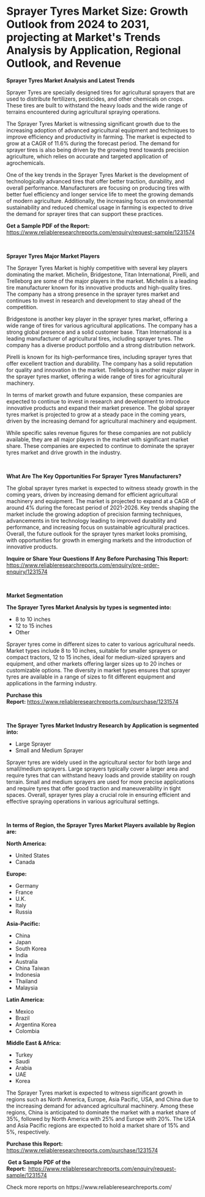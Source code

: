 <p><h1>Sprayer Tyres Market Size: Growth Outlook from 2024 to 2031, projecting at Market's Trends Analysis by Application, Regional Outlook, and Revenue</h1></p><p><strong>Sprayer Tyres Market Analysis and Latest Trends</strong></p>
<p><p>Sprayer Tyres are specially designed tires for agricultural sprayers that are used to distribute fertilizers, pesticides, and other chemicals on crops. These tires are built to withstand the heavy loads and the wide range of terrains encountered during agricultural spraying operations.</p><p>The Sprayer Tyres Market is witnessing significant growth due to the increasing adoption of advanced agricultural equipment and techniques to improve efficiency and productivity in farming. The market is expected to grow at a CAGR of 11.6% during the forecast period. The demand for sprayer tires is also being driven by the growing trend towards precision agriculture, which relies on accurate and targeted application of agrochemicals.</p><p>One of the key trends in the Sprayer Tyres Market is the development of technologically advanced tires that offer better traction, durability, and overall performance. Manufacturers are focusing on producing tires with better fuel efficiency and longer service life to meet the growing demands of modern agriculture. Additionally, the increasing focus on environmental sustainability and reduced chemical usage in farming is expected to drive the demand for sprayer tires that can support these practices.</p></p>
<p><strong>Get a Sample PDF of the Report:&nbsp;</strong> <a href="https://www.reliableresearchreports.com/enquiry/request-sample/1231574">https://www.reliableresearchreports.com/enquiry/request-sample/1231574</a></p>
<p>&nbsp;</p>
<p><strong>Sprayer Tyres Major Market Players</strong></p>
<p><p>The Sprayer Tyres Market is highly competitive with several key players dominating the market. Michelin, Bridgestone, Titan International, Pirelli, and Trelleborg are some of the major players in the market. Michelin is a leading tire manufacturer known for its innovative products and high-quality tires. The company has a strong presence in the sprayer tyres market and continues to invest in research and development to stay ahead of the competition.</p><p>Bridgestone is another key player in the sprayer tyres market, offering a wide range of tires for various agricultural applications. The company has a strong global presence and a solid customer base. Titan International is a leading manufacturer of agricultural tires, including sprayer tyres. The company has a diverse product portfolio and a strong distribution network.</p><p>Pirelli is known for its high-performance tires, including sprayer tyres that offer excellent traction and durability. The company has a solid reputation for quality and innovation in the market. Trelleborg is another major player in the sprayer tyres market, offering a wide range of tires for agricultural machinery.</p><p>In terms of market growth and future expansion, these companies are expected to continue to invest in research and development to introduce innovative products and expand their market presence. The global sprayer tyres market is projected to grow at a steady pace in the coming years, driven by the increasing demand for agricultural machinery and equipment.</p><p>While specific sales revenue figures for these companies are not publicly available, they are all major players in the market with significant market share. These companies are expected to continue to dominate the sprayer tyres market and drive growth in the industry.</p></p>
<p>&nbsp;</p>
<p><strong>What Are The Key Opportunities For Sprayer Tyres Manufacturers?</strong></p>
<p><p>The global sprayer tyres market is expected to witness steady growth in the coming years, driven by increasing demand for efficient agricultural machinery and equipment. The market is projected to expand at a CAGR of around 4% during the forecast period of 2021-2026. Key trends shaping the market include the growing adoption of precision farming techniques, advancements in tire technology leading to improved durability and performance, and increasing focus on sustainable agricultural practices. Overall, the future outlook for the sprayer tyres market looks promising, with opportunities for growth in emerging markets and the introduction of innovative products.</p></p>
<p><strong>Inquire or Share Your Questions If Any Before Purchasing This Report:</strong> <a href="https://www.reliableresearchreports.com/enquiry/pre-order-enquiry/1231574">https://www.reliableresearchreports.com/enquiry/pre-order-enquiry/1231574</a></p>
<p>&nbsp;</p>
<p><strong>Market Segmentation</strong></p>
<p><strong>The Sprayer Tyres Market Analysis by types is segmented into:</strong></p>
<p><ul><li>8 to 10 inches</li><li>12 to 15 inches</li><li>Other</li></ul></p>
<p><p>Sprayer tyres come in different sizes to cater to various agricultural needs. Market types include 8 to 10 inches, suitable for smaller sprayers or compact tractors, 12 to 15 inches, ideal for medium-sized sprayers and equipment, and other markets offering larger sizes up to 20 inches or customizable options. The diversity in market types ensures that sprayer tyres are available in a range of sizes to fit different equipment and applications in the farming industry.</p></p>
<p><strong>Purchase this Report:&nbsp;</strong><a href="https://www.reliableresearchreports.com/purchase/1231574">https://www.reliableresearchreports.com/purchase/1231574</a></p>
<p>&nbsp;</p>
<p><strong>The Sprayer Tyres Market Industry Research by Application is segmented into:</strong></p>
<p><ul><li>Large Sprayer</li><li>Small and Medium Sprayer</li></ul></p>
<p><p>Sprayer tyres are widely used in the agricultural sector for both large and small/medium sprayers. Large sprayers typically cover a larger area and require tyres that can withstand heavy loads and provide stability on rough terrain. Small and medium sprayers are used for more precise applications and require tyres that offer good traction and maneuverability in tight spaces. Overall, sprayer tyres play a crucial role in ensuring efficient and effective spraying operations in various agricultural settings.</p></p>
<p>&nbsp;</p>
<p><strong>In terms of Region, the Sprayer Tyres Market Players available by Region are:</strong></p>
<p>
    <p> <strong> North America: </strong>
        <ul>
            <li>United States</li>
            <li>Canada</li>
        </ul>
        </p> 
    <p> <strong> Europe: </strong>
        <ul>
            <li>Germany</li>
            <li>France</li>
            <li>U.K.</li>
            <li>Italy</li>
            <li>Russia</li>
        </ul>
        </p> 
    <p> <strong> Asia-Pacific: </strong>
        <ul>
            <li>China</li>
            <li>Japan</li>
            <li>South Korea</li>
            <li>India</li>
            <li>Australia</li>
            <li>China Taiwan</li>
            <li>Indonesia</li>
            <li>Thailand</li>
            <li>Malaysia</li>
        </ul>
        </p> 
    <p> <strong> Latin America: </strong>
        <ul>
            <li>Mexico</li>
            <li>Brazil</li>
            <li>Argentina Korea</li>
            <li>Colombia</li>
        </ul>
        </p> 
    <p> <strong> Middle East & Africa: </strong>
        <ul>
            <li>Turkey</li>
            <li>Saudi</li>
            <li>Arabia</li>
            <li>UAE</li>
            <li>Korea</li>
        </ul>
    </p>
    </p>
<p><p>The Sprayer Tyres market is expected to witness significant growth in regions such as North America, Europe, Asia Pacific, USA, and China due to the increasing demand for advanced agricultural machinery. Among these regions, China is anticipated to dominate the market with a market share of 35%, followed by North America with 25% and Europe with 20%. The USA and Asia Pacific regions are expected to hold a market share of 15% and 5%, respectively.</p></p>
<p><strong>Purchase this Report: </strong><a href="https://www.reliableresearchreports.com/purchase/1231574">https://www.reliableresearchreports.com/purchase/1231574</a></p>
<p>&nbsp;<strong>Get a Sample PDF of the Report:&nbsp;&nbsp;</strong><a href="https://www.reliableresearchreports.com/enquiry/request-sample/1231574">https://www.reliableresearchreports.com/enquiry/request-sample/1231574</a></p>
<p><strong></strong></p>
<p>Check more reports on https://www.reliableresearchreports.com/</p>